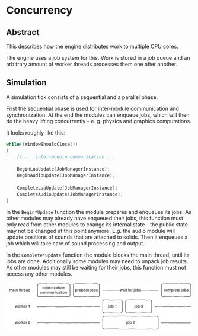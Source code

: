 Concurrency
===========

Abstract
--------

This describes how the engine distributes work to multiple CPU cores.

The engine uses a job system for this.  Work is stored in a job queue and
an arbitrary amount of worker threads processes them one after another.


Simulation
----------

A simulation tick consists of a sequential and a parallel phase.

First the sequential phase is used for inter-module communication and
synchronization.  At the end the modules can enqueue jobs, which will then do
the heavy lifting concurrently - e. g. physics and graphics computations.

It looks roughly like this:

```c
while(!WindowShouldClose())
{
    // ... inter-module communication ...

    BeginLuaUpdate(JobManagerInstance);
    BeginAudioUpdate(JobManagerInstance);

    CompleteLuaUpdate(JobManagerInstance);
    CompleteAudioUpdate(JobManagerInstance);
}
```

In the `Begin*Update` function the module prepares and enqueues its jobs.  As
other modules may already have enqueued their jobs, this function must only
read from other modules to change its internal state - the public state may
not be changed at this point anymore.  E.g. the audio module will update
positions of sounds that are attached to solids.  Then it enqueues a job which
will take care of sound processing and output.

In the `Complete*Update` function the module blocks the main thread, until its
jobs are done.  Additionally some modules may need to unpack job results.
As other modules may still be waiting for their jobs, this function must not
access any other modules.

![](Concurrency.png)
